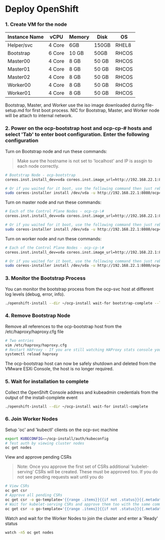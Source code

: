# Deploy OpenShift

### 1. Create VM for the node

Instance Name | vCPU | Memory | Disk | OS |
--------------|------|--------|------|----|
 Helper/svc | 4 Core | 6GB | 150GB | RHEL8 |
 Bootstrap | 6 Core | 10 GB | 50GB | RHCOS |
 Master00 | 4 Core | 8 GB | 50 GB | RHCOS |
 Master01 | 4 Core | 8 GB | 50 GB | RHCOS |
 Master02 | 4 Core | 8 GB | 50 GB | RHCOS |
 Worker00 | 4 Core | 8 GB | 50 GB | RHCOS |
 Worker01 | 4 Core | 8 GB | 50 GB | RHCOS |

Bootstrap, Master, and Worker use the iso image downloaded during file-setup.md for first boot process.
NIC for Bootstrap, Master, and Worker node will be attach to internal network.

### 2. Power on the ocp-bootstrap host and ocp-cp-# hosts and select 'Tab' to enter boot configuration. Enter the following configuration

Turn on Bootstrap node and run these commands:
> Make sure the hostname is not set to 'localhost' and IP is assgin to each node correctly.

```bash
# Bootstrap Node - ocp-bootstrap
coreos.inst.install_dev=vda coreos.inst.image_url=http://192.168.22.1:8080/ocp4/rhcos/rhcos-48.84.202109241901-0-metal.x86_64.raw.gz coreos.inst.insecure=yes coreos.inst.ignition_url=http://192.168.22.1:8080/ocp4/bootstrap.ign

# Or if you waited for it boot, use the following command then just reboot after it finishes and make sure you remove the attached .iso
sudo coreos-installer install /dev/vda -u http://192.168.22.1:8080/ocp4/rhcos/rhcos-48.84.202109241901-0-metal.x86_64.raw.gz -I http://192.168.22.1:8080/ocp4/bootstrap.ign --insecure --insecure-ignition
```

Turn on master node and run these commands:

```bash
# Each of the Control Plane Nodes - ocp-cp-\#
coreos.inst.install_dev=vda coreos.inst.image_url=http://192.168.22.1:8080/ocp4/rhcos/rhcos-48.84.202109241901-0-metal.x86_64.raw.gz coreos.inst.insecure=yes coreos.inst.ignition_url=http://192.168.22.1:8080/ocp4/master.ign

# Or if you waited for it boot, use the following command then just reboot after it finishes and make sure you remove the attached .iso
sudo coreos-installer install /dev/vda -u http://192.168.22.1:8080/ocp4/rhcos/rhcos-48.84.202109241901-0-metal.x86_64.raw.gz -I http://192.168.22.1:8080/ocp4/master.ign --insecure --insecure-ignition
```

Turn on worker node and run these commands:

```bash
# Each of the Control Plane Nodes - ocp-cp-\#
coreos.inst.install_dev=vda coreos.inst.image_url=http://192.168.22.1:8080/ocp4/rhcos/rhcos-48.84.202109241901-0-metal.x86_64.raw.gz coreos.inst.insecure=yes coreos.inst.ignition_url=http://192.168.22.1:8080/ocp4/worker.ign

# Or if you waited for it boot, use the following command then just reboot after it finishes and make sure you remove the attached .iso
sudo coreos-installer install /dev/vda -u http://192.168.22.1:8080/ocp4/rhcos/rhcos-48.84.202109241901-0-metal.x86_64.raw.gz -I http://192.168.22.1:8080/ocp4/worker.ign --insecure --insecure-ignition
```

### 3. Monitor the Bootstrap Process

You can monitor the bootstrap process from the ocp-svc host at different log levels (debug, error, info).

```bash
./openshift-install --dir ~/ocp-install wait-for bootstrap-complete --log-level=debug
```

### 4. Remove Bootstrap Node

Remove all references to the ocp-bootstrap host from the /etc/haproxy/haproxy.cfg file

```bash
# Two entries
vim /etc/haproxy/haproxy.cfg
# Restart HAProxy - If you are still watching HAProxy stats console you will see that the ocp-boostrap host has been removed from the backends.
systemctl reload haproxy
```

The ocp-bootstrap host can now be safely shutdown and deleted from the VMware ESXi Console, the host is no longer required.

### 5. Wait for installation to complete

Collect the OpenShift Console address and kubeadmin credentials from the output of the install-complete event

```bash
./openshift-install --dir ~/ocp-install wait-for install-complete
```

### 6. Join Worker Nodes

Setup 'oc' and 'kubectl' clients on the ocp-svc machine

```bash
export KUBECONFIG=~/ocp-install/auth/kubeconfig
# Test auth by viewing cluster nodes
oc get nodes
```

View and approve pending CSRs
> Note: Once you approve the first set of CSRs additional 'kubelet-serving' CSRs will be created. These must be approved too. If you do not see pending requests wait until you do

```bash
# View CSRs
oc get csr
# Approve all pending CSRs
oc get csr -o go-template='{{range .items}}{{if not .status}}{{.metadata.name}}{{"\n"}}{{end}}{{end}}' | xargs oc adm certificate approve
# Wait for kubelet-serving CSRs and approve them too with the same command
oc get csr -o go-template='{{range .items}}{{if not .status}}{{.metadata.name}}{{"\n"}}{{end}}{{end}}' | xargs oc adm certificate approve
```

Watch and wait for the Worker Nodes to join the cluster and enter a 'Ready' status

```bash
watch -n5 oc get nodes
```
